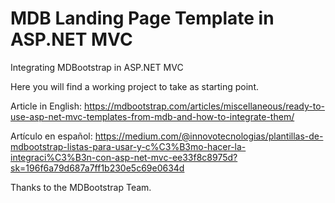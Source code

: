 # MDB Landing Page Template in ASP.NET MVC

Integrating MDBootstrap in ASP.NET MVC

Here you will find a working project to take as starting point.

Article in English: https://mdbootstrap.com/articles/miscellaneous/ready-to-use-asp-net-mvc-templates-from-mdb-and-how-to-integrate-them/

Artículo en español: https://medium.com/@innovotecnologias/plantillas-de-mdbootstrap-listas-para-usar-y-c%C3%B3mo-hacer-la-integraci%C3%B3n-con-asp-net-mvc-ee33f8c8975d?sk=196f6a79d687a7ff1b230e5c69e0634d

Thanks to the MDBootstrap Team.
